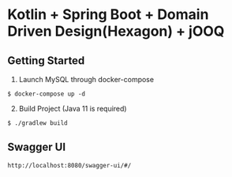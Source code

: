 # Kotlin + Spring Boot + Domain Driven Design(Hexagon) + jOOQ
## Getting Started
1. Launch MySQL through docker-compose  
 ```
 $ docker-compose up -d
 ```
2. Build Project (Java 11 is required)
```
$ ./gradlew build
```

## Swagger UI
```
http://localhost:8080/swagger-ui/#/
```
